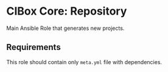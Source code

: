 # CIBox Core: Repository

Main Ansible Role that generates new projects.

## Requirements

This role should contain only `meta.yml` file with dependencies.


